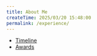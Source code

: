 ```yaml
---
title: About Me
createTime: 2025/03/20 15:48:00
permalink: /experience/
---
```

- [Timeline](./timeline.md)
- [Awards](./awards.md)

